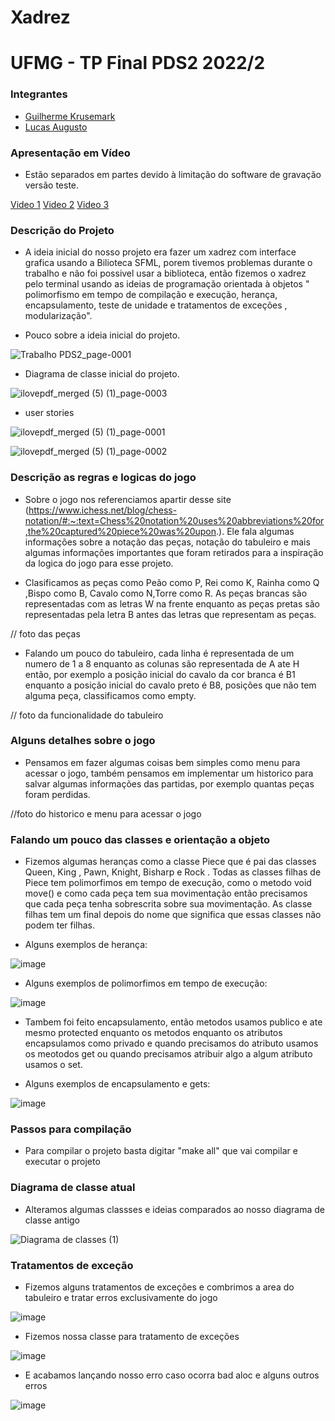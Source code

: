 # Xadrez

# UFMG - TP Final PDS2 2022/2

### Integrantes
- [Guilherme Krusemark](https://github.com/guikrusemark)
- [Lucas Augusto](https://github.com/minipatch)

### Apresentação em Vídeo

- Estão separados em partes devido à limitação do software de gravação versão teste.

[Video 1](https://drive.google.com/file/d/15eOBOKdpnUr2ix6EkFNL6um7mHy5XAc1/view)
[Video 2](https://drive.google.com/file/d/12TN1o-ztAIO6kG5C4yYBIgHbiV3ynXIT/view)
[Video 3](https://drive.google.com/file/d/1ZFAvkP53TaLvfnXQJ2dD9DlwjC4d399S/view)

### Descrição do Projeto

- A ideia inicial do nosso projeto era fazer um xadrez com interface grafica 
usando a Bilioteca SFML, porem tivemos problemas durante o trabalho e não foi possivel 
usar a biblioteca, então fizemos o xadrez pelo terminal usando as ideias de 
programação orientada à objetos " polimorfismo em tempo de compilação e execução, herança, encapsulamento,
teste de unidade e tratamentos de exceções , modularização".  


- Pouco sobre a ideia inicial do projeto. 


![Trabalho PDS2_page-0001](https://user-images.githubusercontent.com/96149492/205762710-3a58623b-ae54-4525-9fdd-a4e80d65df0e.jpg)



- Diagrama de classe inicial do projeto.








![ilovepdf_merged (5) (1)_page-0003](https://user-images.githubusercontent.com/96149492/205762504-6c3211ec-671c-4844-897b-2535f798ea77.jpg)

















- user stories










![ilovepdf_merged (5) (1)_page-0001](https://user-images.githubusercontent.com/96149492/205762005-0ad28f31-c9d7-437b-be71-0d58476a0f1c.jpg)





























![ilovepdf_merged (5) (1)_page-0002](https://user-images.githubusercontent.com/96149492/205762442-13877191-e4d3-413a-bd20-9e07d356af98.jpg)





### Descrição as regras e logicas do jogo

- Sobre o jogo nos referenciamos apartir desse site (https://www.ichess.net/blog/chess-notation/#:~:text=Chess%20notation%20uses%20abbreviations%20for,the%20captured%20piece%20was%20upon.). Ele fala 
algumas informações sobre a notação das peças, notação do tabuleiro e mais algumas informações importantes que foram retirados para a
inspiração da logica do jogo para esse projeto.


- Clasificamos as peças como Peão como P, Rei como K, Rainha como Q ,Bispo como B, Cavalo como N,Torre como R. As peças brancas
são representadas com as letras W na frente enquanto as peças pretas são representadas
pela letra B antes das letras que representam as peças.


// foto das peças 



- Falando um pouco do tabuleiro, cada linha é representada de um numero de 1 a 8 enquanto as colunas são representada de A ate H  então,
por exemplo a posição inicial do cavalo da cor branca é B1 enquanto a posição inicial do cavalo preto é B8, posições que não tem alguma peça, 
classificamos como empty.

// foto da funcionalidade do tabuleiro


### Alguns detalhes sobre o jogo

- Pensamos em fazer algumas coisas bem simples como menu para acessar o jogo, também pensamos em implementar um historico para salvar algumas informações 
das partidas, por exemplo quantas peças foram perdidas.


//foto do historico e menu para acessar o jogo


### Falando um pouco das classes e orientação a objeto

- Fizemos algumas heranças como a classe Piece que é pai das classes Queen, King , Pawn, Knight, Bisharp e Rock . Todas as classes filhas de Piece tem polimorfimos 
em tempo de execução, como o metodo void move() e como cada peça tem sua movimentação então precisamos que cada peça tenha sobrescrita sobre sua movimentação. As classe filhas tem um final depois do nome que significa que essas classes não podem ter filhas.



- Alguns exemplos de herança:

![image](https://user-images.githubusercontent.com/96149492/205912962-a599a381-ff80-4295-8488-887efdcde3c5.png)



- Alguns exemplos de polimorfimos em tempo de execução:

![image](https://user-images.githubusercontent.com/96149492/205913873-163f9a96-20c9-4d0d-a804-0addef5f2380.png)


- Tambem foi feito encapsulamento, então metodos usamos publico e ate mesmo protected enquanto os metodos enquanto os atributos encapsulamos como privado 
e quando precisamos do atributo usamos os meotodos get ou quando precisamos atribuir algo a algum atributo usamos o set.



- Alguns exemplos de encapsulamento e gets:

![image](https://user-images.githubusercontent.com/96149492/205913623-e0b30394-0a29-4746-b5ea-d9837bb951e6.png)




### Passos para compilação

- Para compilar o projeto basta digitar "make all" que vai compilar  e executar o projeto




### Diagrama de classe atual

- Alteramos algumas classses e ideias comparados ao nosso diagrama de classe antigo 

![Diagrama de classes (1)](https://user-images.githubusercontent.com/96149492/206064281-b48d3c18-196a-4e16-a830-4e3d425163d9.png)




### Tratamentos de exceção 

- Fizemos alguns tratamentos de exceções e combrimos a area do tabuleiro e tratar erros exclusivamente  do jogo 

![image](https://user-images.githubusercontent.com/96149492/206316785-0a1f3eb8-43e2-4c5a-8b97-6f2a80487298.png)

- Fizemos nossa classe para tratamento de exceções


![image](https://user-images.githubusercontent.com/96149492/206317175-66ab5ab6-553f-4f8f-97a5-3da04d24a2b4.png)

- E acabamos lançando nosso erro caso ocorra bad aloc e alguns outros erros

![image](https://user-images.githubusercontent.com/96149492/206317592-e95d2731-cc7b-4c04-89e1-b37a96c2b5ae.png)

